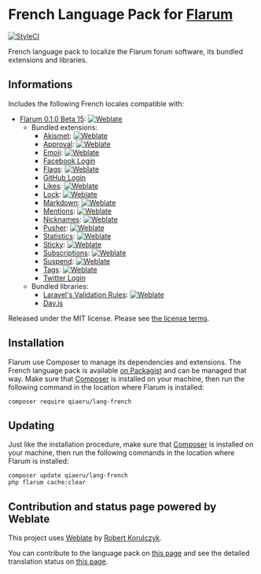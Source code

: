# French Language Pack for [Flarum](https://flarum.org/)

[![StyleCI](https://styleci.io/repos/70081209/shield?style=flat&branch=master)](https://styleci.io/repos/70081209)

French language pack to localize the Flarum forum software, its bundled extensions and libraries.

## Informations

Includes the following French locales compatible with:

- [Flarum 0.1.0 Beta 15](https://github.com/flarum/core): [![Weblate](https://weblate.rob006.net/widgets/flarum/-/core/svg-badge.svg)](https://weblate.rob006.net/projects/flarum/core/fr/)
  - Bundled extensions:
    - [Akismet](https://github.com/flarum/akismet): [![Weblate](https://weblate.rob006.net/widgets/flarum/-/flarum-akismet/svg-badge.svg)](https://weblate.rob006.net/projects/flarum/flarum-akismet/fr/)
    - [Approval](https://github.com/flarum/approval): [![Weblate](https://weblate.rob006.net/widgets/flarum/-/flarum-approval/svg-badge.svg)](https://weblate.rob006.net/projects/flarum/flarum-approval/fr/)
    - [Emoji](https://github.com/flarum/emoji): [![Weblate](https://weblate.rob006.net/widgets/flarum/-/flarum-emoji/svg-badge.svg)](https://weblate.rob006.net/projects/flarum/flarum-emoji/fr/)
    - [Facebook Login](https://github.com/flarum/auth-facebook)
    - [Flags](https://github.com/flarum/flags): [![Weblate](https://weblate.rob006.net/widgets/flarum/-/flarum-flags/svg-badge.svg)](https://weblate.rob006.net/projects/flarum/flarum-flags/fr/)
    - [GitHub Login](https://github.com/flarum/auth-github)
    - [Likes](https://github.com/flarum/likes): [![Weblate](https://weblate.rob006.net/widgets/flarum/-/flarum-likes/svg-badge.svg)](https://weblate.rob006.net/projects/flarum/flarum-likes/fr/)
    - [Lock](https://github.com/flarum/lock): [![Weblate](https://weblate.rob006.net/widgets/flarum/-/flarum-lock/svg-badge.svg)](https://weblate.rob006.net/projects/flarum/flarum-lock/fr/)
    - [Markdown](https://github.com/flarum/markdown): [![Weblate](https://weblate.rob006.net/widgets/flarum/-/flarum-markdown/svg-badge.svg)](https://weblate.rob006.net/projects/flarum/flarum-markdown/fr/)
    - [Mentions](https://github.com/flarum/mentions): [![Weblate](https://weblate.rob006.net/widgets/flarum/-/flarum-mentions/svg-badge.svg)](https://weblate.rob006.net/projects/flarum/flarum-mentions/fr/)
    - [Nicknames](https://github.com/flarum/nicknames): [![Weblate](https://weblate.rob006.net/widgets/flarum/-/flarum-nicknames/svg-badge.svg)](https://weblate.rob006.net/projects/flarum/flarum-nicknames/fr/)
    - [Pusher](https://github.com/flarum/pusher): [![Weblate](https://weblate.rob006.net/widgets/flarum/-/flarum-pusher/svg-badge.svg)](https://weblate.rob006.net/projects/flarum/flarum-pusher/fr/)
    - [Statistics](https://github.com/flarum/statistics): [![Weblate](https://weblate.rob006.net/widgets/flarum/-/flarum-statistics/svg-badge.svg)](https://weblate.rob006.net/projects/flarum/flarum-statistics/fr/)
    - [Sticky](https://github.com/flarum/sticky): [![Weblate](https://weblate.rob006.net/widgets/flarum/-/flarum-sticky/svg-badge.svg)](https://weblate.rob006.net/projects/flarum/flarum-sticky/fr/)
    - [Subscriptions](https://github.com/flarum/subscriptions): [![Weblate](https://weblate.rob006.net/widgets/flarum/-/flarum-subscriptions/svg-badge.svg)](https://weblate.rob006.net/projects/flarum/flarum-subscriptions/fr/)
    - [Suspend](https://github.com/flarum/suspend): [![Weblate](https://weblate.rob006.net/widgets/flarum/-/flarum-suspend/svg-badge.svg)](https://weblate.rob006.net/projects/flarum/flarum-suspend/fr/)
    - [Tags](https://github.com/flarum/tags): [![Weblate](https://weblate.rob006.net/widgets/flarum/-/flarum-tags/svg-badge.svg)](https://weblate.rob006.net/projects/flarum/flarum-tags/fr/)
    - [Twitter Login](https://github.com/flarum/auth-twitter)
  - Bundled libraries:
    - [Laravel's Validation Rules](https://github.com/laravel/laravel): [![Weblate](https://weblate.rob006.net/widgets/flarum/-/validation/svg-badge.svg)](https://weblate.rob006.net/projects/flarum/validation/fr/)
    - [Day.js](https://github.com/iamkun/dayjs)

Released under the MIT license. Please see [the license terms](https://github.com/qiaeru/lang-french/blob/master/LICENSE).

## Installation

Flarum use Composer to manage its dependencies and extensions. The French language pack is available [on Packagist](https://packagist.org/packages/qiaeru/lang-french) and can be managed that way. Make sure that [Composer](https://getcomposer.org/) is installed on your machine, then run the following command in the location where Flarum is installed:

```shell
composer require qiaeru/lang-french
```

## Updating

Just like the installation procedure, make sure that [Composer](https://getcomposer.org/) is installed on your machine, then run the following commands in the location where Flarum is installed:

```shell
composer update qiaeru/lang-french
php flarum cache:clear
```

## Contribution and status page powered by Weblate

This project uses [Weblate](https://weblate.rob006.net/) by [Robert Korulczyk](https://github.com/rob006).

You can contribute to the language pack on [this page](https://weblate.rob006.net/languages/fr/flarum/) and see the detailed translation status on [this page](https://github.com/rob006-software/flarum-translations/blob/master/status/fr.md).  
